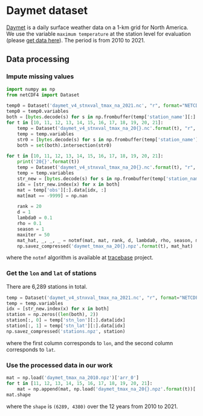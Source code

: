# Daymet dataset

[Daymet](https://daac.ornl.gov/DAYMET) is a daily surface weather data on a 1-km grid for North America. We use the variable `maximum temperature` at the station level for evaluation (please [get data here](https://daac.ornl.gov/cgi-bin/dataset_lister.pl?p=32)). The period is from 2010 to 2021.

## Data processing

### Impute missing values

```python
import numpy as np
from netCDF4 import Dataset

temp0 = Dataset('daymet_v4_stnxval_tmax_na_2021.nc', "r", format="NETCDF4")
temp0 = temp0.variables
both = [bytes.decode(s) for s in np.frombuffer(temp['station_name'][:].data, dtype='S255')]
for t in [10, 11, 12, 13, 14, 15, 16, 17, 18, 19, 20, 21]:
    temp = Dataset('daymet_v4_stnxval_tmax_na_20{}.nc'.format(t), "r", format="NETCDF4")
    temp = temp.variables
    str0 = [bytes.decode(s) for s in np.frombuffer(temp['station_name'][:].data, dtype='S255')]
    both = set(both).intersection(str0)

for t in [10, 11, 12, 13, 14, 15, 16, 17, 18, 19, 20, 21]:
    print('20{}'.format(t))
    temp = Dataset('daymet_v4_stnxval_tmax_na_20{}.nc'.format(t), "r", format="NETCDF4")
    temp = temp.variables
    str_new = [bytes.decode(s) for s in np.frombuffer(temp['station_name'][:].data, dtype='S255')]
    idx = [str_new.index(x) for x in both]
    mat = temp['obs'][:].data[idx, :]
    mat[mat == -9999] = np.nan

    rank = 20
    d = 1
    lambda0 = 0.1
    rho = 0.1
    season = 1
    maxiter = 50
    mat_hat, _, _, _ = notmf(mat, mat, rank, d, lambda0, rho, season, maxiter)
    np.savez_compressed('daymet_tmax_na_20{}.npz'.format(t), mat_hat)
```

where the `notmf` algorithm is available at [tracebase](https://github.com/xinychen/tracebase) project.

### Get the `lon` and `lat` of stations

There are 6,289 stations in total.

```python
temp = Dataset('daymet_v4_stnxval_tmax_na_2021.nc', "r", format="NETCDF4")
temp = temp.variables
idx = [str_new.index(x) for x in both]
station = np.zeros((len(both), 2))
station[:, 0] = temp['stn_lon'][:].data[idx]
station[:, 1] = temp['stn_lat'][:].data[idx]
np.savez_compressed('stations.npz', station)
```
where the first column corresponds to `lon`, and the second column corresponds to `lat`.

### Use the processed data in our work

```python
mat = np.load('daymet_tmax_na_2010.npz')['arr_0']
for t in [11, 12, 13, 14, 15, 16, 17, 18, 19, 20, 21]:
    mat = np.append(mat, np.load('daymet_tmax_na_20{}.npz'.format(t))['arr_0'], axis = 1)
mat.shape
```
where the `shape` is `(6289, 4380)` over the 12 years from 2010 to 2021.
